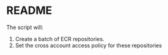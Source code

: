 # README

The script will:

1. Create a batch of ECR repositories.
2. Set the cross account access policy for these repositories